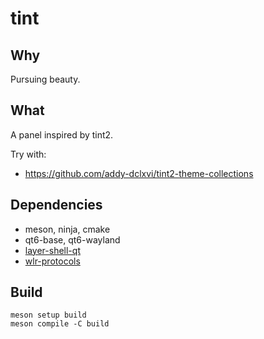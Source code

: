 # tint

## Why

Pursuing beauty.

## What

A panel inspired by tint2.

Try with:
- https://github.com/addy-dclxvi/tint2-theme-collections

## Dependencies

- meson, ninja, cmake
- qt6-base, qt6-wayland
- [layer-shell-qt]
- [wlr-protocols]

[layer-shell-qt]: https://invent.kde.org/plasma/layer-shell-qt
[wlr-protocols]: https://repology.org/project/wlr-protocols/versions

## Build

```
meson setup build
meson compile -C build
```
